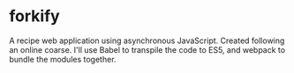 # forkify

A recipe web application using asynchronous JavaScript. Created following an online coarse.
I'll use Babel to transpile the code to ES5, and webpack to bundle the modules together.

